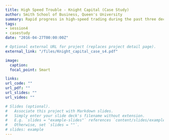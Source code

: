 ```yaml
---
title: High Speed Trouble - Knight Capital (Case Study)
author: Smith School of Business, Queen's University 
summary: Rapid progress in high-speed trading during the past three decades has created new companies with opportunistic business models, made markets more efficient.
tags:
- session4
- casestudy
date: "2016-04-27T00:00:00Z"

# Optional external URL for project (replaces project detail page).
external_link: "/files/Knight_capital_case_s4.pdf"

image:
  caption: 
  focal_point: Smart

links:
url_code: ""
url_pdf: ""
url_slides: ""
url_video: ""

# Slides (optional).
#   Associate this project with Markdown slides.
#   Simply enter your slide deck's filename without extension.
#   E.g. `slides = "example-slides"` references `content/slides/example-slides.md`.
#   Otherwise, set `slides = ""`.
# slides: example
---
```



